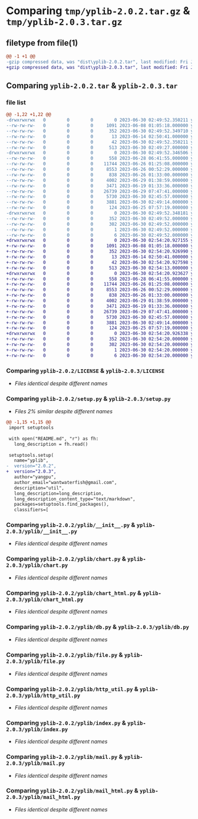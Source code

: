 # Comparing `tmp/yplib-2.0.2.tar.gz` & `tmp/yplib-2.0.3.tar.gz`

## filetype from file(1)

```diff
@@ -1 +1 @@
-gzip compressed data, was "dist\yplib-2.0.2.tar", last modified: Fri Jun 30 02:49:52 2023, max compression
+gzip compressed data, was "dist\yplib-2.0.3.tar", last modified: Fri Jun 30 02:54:20 2023, max compression
```

## Comparing `yplib-2.0.2.tar` & `yplib-2.0.3.tar`

### file list

```diff
@@ -1,22 +1,22 @@
-drwxrwxrwx   0        0        0        0 2023-06-30 02:49:52.350211 yplib-2.0.2/
--rw-rw-rw-   0        0        0     1091 2023-06-08 01:05:18.000000 yplib-2.0.2/LICENSE
--rw-rw-rw-   0        0        0      352 2023-06-30 02:49:52.349710 yplib-2.0.2/PKG-INFO
--rw-rw-rw-   0        0        0       13 2023-06-14 02:50:41.000000 yplib-2.0.2/README.md
--rw-rw-rw-   0        0        0       42 2023-06-30 02:49:52.350211 yplib-2.0.2/setup.cfg
--rw-rw-rw-   0        0        0      513 2023-06-30 02:49:27.000000 yplib-2.0.2/setup.py
-drwxrwxrwx   0        0        0        0 2023-06-30 02:49:52.346506 yplib-2.0.2/yplib/
--rw-rw-rw-   0        0        0      558 2023-06-28 06:41:55.000000 yplib-2.0.2/yplib/__init__.py
--rw-rw-rw-   0        0        0    11744 2023-06-26 01:25:08.000000 yplib-2.0.2/yplib/chart.py
--rw-rw-rw-   0        0        0     8553 2023-06-26 00:52:29.000000 yplib-2.0.2/yplib/chart_html.py
--rw-rw-rw-   0        0        0      838 2023-06-26 01:33:00.000000 yplib-2.0.2/yplib/db.py
--rw-rw-rw-   0        0        0     4002 2023-06-29 01:38:59.000000 yplib-2.0.2/yplib/file.py
--rw-rw-rw-   0        0        0     3471 2023-06-19 01:33:36.000000 yplib-2.0.2/yplib/http_util.py
--rw-rw-rw-   0        0        0    26739 2023-06-29 07:47:41.000000 yplib-2.0.2/yplib/index.py
--rw-rw-rw-   0        0        0     5730 2023-06-30 02:45:57.000000 yplib-2.0.2/yplib/mail.py
--rw-rw-rw-   0        0        0     3881 2023-06-30 02:49:14.000000 yplib-2.0.2/yplib/mail_html.py
--rw-rw-rw-   0        0        0      124 2023-06-25 07:57:19.000000 yplib-2.0.2/yplib/temp.py
-drwxrwxrwx   0        0        0        0 2023-06-30 02:49:52.348181 yplib-2.0.2/yplib.egg-info/
--rw-rw-rw-   0        0        0      352 2023-06-30 02:49:52.000000 yplib-2.0.2/yplib.egg-info/PKG-INFO
--rw-rw-rw-   0        0        0      302 2023-06-30 02:49:52.000000 yplib-2.0.2/yplib.egg-info/SOURCES.txt
--rw-rw-rw-   0        0        0        1 2023-06-30 02:49:52.000000 yplib-2.0.2/yplib.egg-info/dependency_links.txt
--rw-rw-rw-   0        0        0        6 2023-06-30 02:49:52.000000 yplib-2.0.2/yplib.egg-info/top_level.txt
+drwxrwxrwx   0        0        0        0 2023-06-30 02:54:20.927155 yplib-2.0.3/
+-rw-rw-rw-   0        0        0     1091 2023-06-08 01:05:18.000000 yplib-2.0.3/LICENSE
+-rw-rw-rw-   0        0        0      352 2023-06-30 02:54:20.926990 yplib-2.0.3/PKG-INFO
+-rw-rw-rw-   0        0        0       13 2023-06-14 02:50:41.000000 yplib-2.0.3/README.md
+-rw-rw-rw-   0        0        0       42 2023-06-30 02:54:20.927598 yplib-2.0.3/setup.cfg
+-rw-rw-rw-   0        0        0      513 2023-06-30 02:54:13.000000 yplib-2.0.3/setup.py
+drwxrwxrwx   0        0        0        0 2023-06-30 02:54:20.923627 yplib-2.0.3/yplib/
+-rw-rw-rw-   0        0        0      558 2023-06-28 06:41:55.000000 yplib-2.0.3/yplib/__init__.py
+-rw-rw-rw-   0        0        0    11744 2023-06-26 01:25:08.000000 yplib-2.0.3/yplib/chart.py
+-rw-rw-rw-   0        0        0     8553 2023-06-26 00:52:29.000000 yplib-2.0.3/yplib/chart_html.py
+-rw-rw-rw-   0        0        0      838 2023-06-26 01:33:00.000000 yplib-2.0.3/yplib/db.py
+-rw-rw-rw-   0        0        0     4002 2023-06-29 01:38:59.000000 yplib-2.0.3/yplib/file.py
+-rw-rw-rw-   0        0        0     3471 2023-06-19 01:33:36.000000 yplib-2.0.3/yplib/http_util.py
+-rw-rw-rw-   0        0        0    26739 2023-06-29 07:47:41.000000 yplib-2.0.3/yplib/index.py
+-rw-rw-rw-   0        0        0     5730 2023-06-30 02:45:57.000000 yplib-2.0.3/yplib/mail.py
+-rw-rw-rw-   0        0        0     3881 2023-06-30 02:49:14.000000 yplib-2.0.3/yplib/mail_html.py
+-rw-rw-rw-   0        0        0      124 2023-06-25 07:57:19.000000 yplib-2.0.3/yplib/temp.py
+drwxrwxrwx   0        0        0        0 2023-06-30 02:54:20.926338 yplib-2.0.3/yplib.egg-info/
+-rw-rw-rw-   0        0        0      352 2023-06-30 02:54:20.000000 yplib-2.0.3/yplib.egg-info/PKG-INFO
+-rw-rw-rw-   0        0        0      302 2023-06-30 02:54:20.000000 yplib-2.0.3/yplib.egg-info/SOURCES.txt
+-rw-rw-rw-   0        0        0        1 2023-06-30 02:54:20.000000 yplib-2.0.3/yplib.egg-info/dependency_links.txt
+-rw-rw-rw-   0        0        0        6 2023-06-30 02:54:20.000000 yplib-2.0.3/yplib.egg-info/top_level.txt
```

### Comparing `yplib-2.0.2/LICENSE` & `yplib-2.0.3/LICENSE`

 * *Files identical despite different names*

### Comparing `yplib-2.0.2/setup.py` & `yplib-2.0.3/setup.py`

 * *Files 2% similar despite different names*

```diff
@@ -1,15 +1,15 @@
 import setuptools
 
 with open("README.md", "r") as fh:
   long_description = fh.read()
 
 setuptools.setup(
   name="yplib",
-  version="2.0.2",
+  version="2.0.3",
   author="yangpu",
   author_email="wantwaterfish@gmail.com",
   description="util",
   long_description=long_description,
   long_description_content_type="text/markdown",
   packages=setuptools.find_packages(),
   classifiers=[
```

### Comparing `yplib-2.0.2/yplib/__init__.py` & `yplib-2.0.3/yplib/__init__.py`

 * *Files identical despite different names*

### Comparing `yplib-2.0.2/yplib/chart.py` & `yplib-2.0.3/yplib/chart.py`

 * *Files identical despite different names*

### Comparing `yplib-2.0.2/yplib/chart_html.py` & `yplib-2.0.3/yplib/chart_html.py`

 * *Files identical despite different names*

### Comparing `yplib-2.0.2/yplib/db.py` & `yplib-2.0.3/yplib/db.py`

 * *Files identical despite different names*

### Comparing `yplib-2.0.2/yplib/file.py` & `yplib-2.0.3/yplib/file.py`

 * *Files identical despite different names*

### Comparing `yplib-2.0.2/yplib/http_util.py` & `yplib-2.0.3/yplib/http_util.py`

 * *Files identical despite different names*

### Comparing `yplib-2.0.2/yplib/index.py` & `yplib-2.0.3/yplib/index.py`

 * *Files identical despite different names*

### Comparing `yplib-2.0.2/yplib/mail.py` & `yplib-2.0.3/yplib/mail.py`

 * *Files identical despite different names*

### Comparing `yplib-2.0.2/yplib/mail_html.py` & `yplib-2.0.3/yplib/mail_html.py`

 * *Files identical despite different names*

